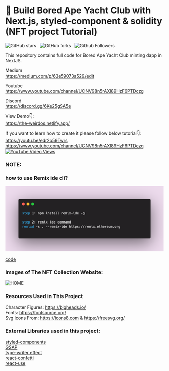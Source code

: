 # 🔴 Build Bored Ape Yacht Club with Next.js, styled-component & solidity (NFT project Tutorial)

![GitHub stars](https://img.shields.io/github/stars/nft-utilz/MD_minting_website_frontend?style=social&logo=ApacheSpark&label=Stars&maxAge=2592000)&nbsp;&nbsp;
![GitHub forks](https://img.shields.io/github/forks/nft-utilz/MD_minting_website_frontend?style=social&logo=KashFlow)&nbsp;&nbsp;
![Github Followers](https://img.shields.io/github/followers/nft-utilz.svg?style=social&label=Follow&maxAge=2592000)&nbsp;&nbsp;<br />

This repository contains full code for Bored Ape Yacht Club minting dapp in NextJS. <br />

Medium <br />
https://medium.com/p/63e59073a529/edit <br />

Youtube <br />
https://www.youtube.com/channel/UCNV98n5rAXl89HzF6PTDczg <br />

Discord <br />
https://discord.gg/6Ke25gSA5e <br />

View Demo👇: <br />
https://the-weirdos.netlify.app/ <br />

If you want to learn how to create it please follow below tutorial👇: <br />
https://youtu.be/edr2o59Twrs <br />
https://www.youtube.com/channel/UCNV98n5rAXl89HzF6PTDczg<br />
[![YouTube Video Views](https://img.shields.io/youtube/views/edr2o59Twrs?style=social)](https://www.youtube.com/channel/UCNV98n5rAXl89HzF6PTDczg)<br />


### NOTE:  <br />
 


 



### how to use Remix ide cli?


![HOME](https://github.com/nft-utilz/MD_minting_website_smart_contract/blob/main/readme-images/carbon%20(7).png)



[code](https://carbon.now.sh/Zf6OO4juwbMX2lFreoiL) <br />



### Images of The NFT Collection Website:

![HOME](https://github.com/nft-utilz/MD_minting_website_frontend/blob/main/readme-images/minting-dapp-screen.png)
 


### Resources Used in This Project

Character Figures: https://bigheads.io/ <br />
Fonts: https://fontsource.org/ <br />
Svg Icons From: https://icons8.com & https://freesvg.org/   <br />

### External Libraries used in this project: 

[styled-components](https://styled-components.com/docs/advanced) <br />
[GSAP](https://greensock.com/gsap/) <br />
[type-writer effect](https://www.npmjs.com/package/typewriter-effect) <br />
[react-confetti](https://www.npmjs.com/package/react-confetti) <br />
[react-use](https://www.npmjs.com/package/react-use) <br />

